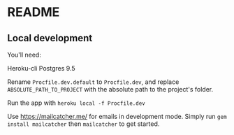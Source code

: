 # README

## Local development

You'll need:

Heroku-cli
Postgres 9.5

Rename `Procfile.dev.default` to `Procfile.dev`, and replace `ABSOLUTE_PATH_TO_PROJECT` with the absolute path to the project's folder.

Run the app with `heroku local -f Procfile.dev`

Use https://mailcatcher.me/ for emails in development mode. Simply run `gem install mailcatcher` then `mailcatcher` to get started.